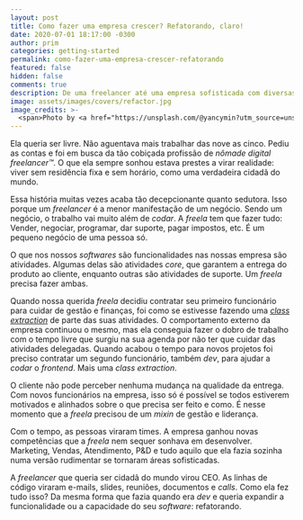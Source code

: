 ```yaml
---
layout: post
title: Como fazer uma empresa crescer? Refatorando, claro!
date: 2020-07-01 18:17:00 -0300
author: prim
categories: getting-started
permalink: como-fazer-uma-empresa-crescer-refatorando
featured: false
hidden: false
comments: true
description: De uma freelancer até uma empresa sofisticada com diversas áreas. Qual método você pode utilizar para fazer a empresa crescer mantendo a qualidade da entrega para o cliente? Refatoração.
image: assets/images/covers/refactor.jpg
image_credits: >-
  <span>Photo by <a href="https://unsplash.com/@yancymin?utm_source=unsplash&amp;utm_medium=referral&amp;utm_content=creditCopyText">Yancy Min</a> on <a href="https://unsplash.com/s/photos/code?utm_source=unsplash&amp;utm_medium=referral&amp;utm_content=creditCopyText">Unsplash</a></span>
---
```


Ela queria ser livre. Não aguentava mais trabalhar das nove  as cinco. Pediu as contas e foi em busca da tão cobiçada profissão de *nômade digital freelancer™️*. O que ela sempre sonhou estava prestes a virar realidade: viver sem residência fixa e sem horário, como uma verdadeira cidadã do mundo.

Essa história muitas vezes acaba tão decepcionante quanto sedutora. Isso porque um *freelancer* é a menor manifestação de um negócio. Sendo um negócio, o trabalho vai muito além de *codar*. A *freela* tem que fazer tudo: Vender, negociar, programar, dar suporte, pagar impostos, etc. É um pequeno negócio de uma pessoa só.

O que nos nossos *softwares* são funcionalidades nas nossas empresa são atividades. Algumas delas são atividades *core*, que garantem a entrega do produto ao cliente, enquanto outras são atividades de suporte. Um *freela* precisa fazer ambas.

Quando nossa querida *freela* decidiu contratar  seu primeiro funcionário para cuidar de gestão e finanças, foi como se estivesse fazendo uma [*class extraction*](https://refactoring.guru/extract-class) de parte das suas atividades. O comportamento externo da empresa continuou o mesmo, mas ela conseguia fazer o dobro de trabalho com o tempo livre que surgiu na sua agenda por não ter que cuidar das atividades delegadas. Quando acabou o tempo para novos projetos foi preciso contratar um segundo funcionário, também *dev*, para ajudar a *codar* o *frontend*. Mais uma *class extraction*.

O cliente não pode perceber nenhuma mudança na qualidade da entrega. Com novos funcionários na empresa, isso só é possível se todos estiverem motivados e alinhados sobre o que precisa ser feito e como. É nesse momento que a *freela* precisou de um *mixin* de gestão e liderança.

Com o tempo, as pessoas viraram times. A empresa ganhou novas competências que a *freela* nem sequer sonhava em desenvolver. Marketing, Vendas, Atendimento, P&D e tudo aquilo que ela fazia sozinha numa versão rudimentar se tornaram áreas sofisticadas.

A *freelancer* que queria ser cidadã do mundo virou CEO. As linhas de código viraram e-mails, slides, reuniões, documentos e *calls*. Como ela fez tudo isso? Da mesma forma que fazia quando era *dev* e queria expandir a funcionalidade ou a capacidade do seu *software*: refatorando.
